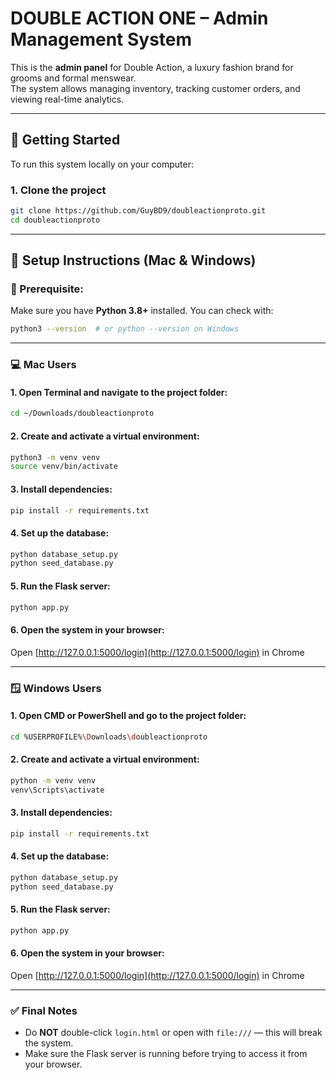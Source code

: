 # DOUBLE ACTION ONE – Admin Management System

This is the **admin panel** for Double Action, a luxury fashion brand for grooms and formal menswear.  
The system allows managing inventory, tracking customer orders, and viewing real-time analytics.

---

## 🚀 Getting Started

To run this system locally on your computer:

### 1. Clone the project
```bash
git clone https://github.com/GuyBD9/doubleactionproto.git
cd doubleactionproto
```

---

## 🧰 Setup Instructions (Mac & Windows)

### 📍 Prerequisite:
Make sure you have **Python 3.8+** installed. You can check with:
```bash
python3 --version  # or python --version on Windows
```

---

### 💻 Mac Users

#### 1. Open Terminal and navigate to the project folder:
```bash
cd ~/Downloads/doubleactionproto
```

#### 2. Create and activate a virtual environment:
```bash
python3 -m venv venv
source venv/bin/activate
```

#### 3. Install dependencies:
```bash
pip install -r requirements.txt
```

#### 4. Set up the database:
```bash
python database_setup.py
python seed_database.py
```

#### 5. Run the Flask server:
```bash
python app.py
```

#### 6. Open the system in your browser:
Open [http://127.0.0.1:5000/login](http://127.0.0.1:5000/login) in Chrome

---

### 🪟 Windows Users

#### 1. Open CMD or PowerShell and go to the project folder:
```bash
cd %USERPROFILE%\Downloads\doubleactionproto
```

#### 2. Create and activate a virtual environment:
```bash
python -m venv venv
venv\Scripts\activate
```

#### 3. Install dependencies:
```bash
pip install -r requirements.txt
```

#### 4. Set up the database:
```bash
python database_setup.py
python seed_database.py
```

#### 5. Run the Flask server:
```bash
python app.py
```

#### 6. Open the system in your browser:
Open [http://127.0.0.1:5000/login](http://127.0.0.1:5000/login) in Chrome

---

### ✅ Final Notes
- Do **NOT** double-click `login.html` or open with `file:///` — this will break the system.
- Make sure the Flask server is running before trying to access it from your browser.